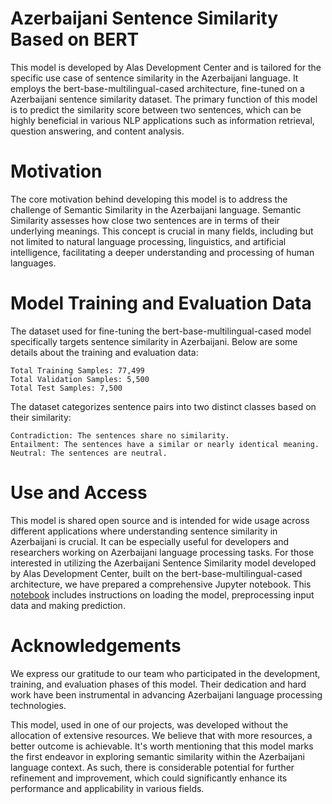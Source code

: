 # Azerbaijani Sentence Similarity Based on BERT

This model is developed by Alas Development Center and is tailored for the specific use case of sentence similarity in the Azerbaijani language. It employs the bert-base-multilingual-cased architecture, fine-tuned on a Azerbaijani sentence similarity dataset. The primary function of this model is to predict the similarity score between two sentences, which can be highly beneficial in various NLP applications such as information retrieval, question answering, and content analysis.

# Motivation

The core motivation behind developing this model is to address the challenge of Semantic Similarity in the Azerbaijani language. Semantic Similarity assesses how close two sentences are in terms of their underlying meanings. This concept is crucial in many fields, including but not limited to natural language processing, linguistics, and artificial intelligence, facilitating a deeper understanding and processing of human languages.

# Model Training and Evaluation Data


The dataset used for fine-tuning the bert-base-multilingual-cased model specifically targets sentence similarity in Azerbaijani. Below are some details about the training and evaluation data:

    Total Training Samples: 77,499
    Total Validation Samples: 5,500
    Total Test Samples: 7,500


The dataset categorizes sentence pairs into two distinct classes based on their similarity:

    Contradiction: The sentences share no similarity.
    Entailment: The sentences have a similar or nearly identical meaning.
    Neutral: The sentences are neutral.

# Use and Access

This model is shared open source and is intended for wide usage across different applications where understanding sentence similarity in Azerbaijani is crucial. It can be especially useful for developers and researchers working on Azerbaijani language processing tasks. For those interested in utilizing the Azerbaijani Sentence Similarity model developed by Alas Development Center, built on the bert-base-multilingual-cased architecture, we have prepared a comprehensive Jupyter notebook. This [notebook](https://github.com/Alas-Development-Center/az-sentence-similarity/blob/main/az-sentence-similarity.ipynb) includes instructions on loading the model, preprocessing input data and making prediction.

# Acknowledgements

We express our gratitude to our team who participated in the development, training, and evaluation phases of this model. Their dedication and hard work have been instrumental in advancing Azerbaijani language processing technologies.

This model, used in one of our projects, was developed without the allocation of extensive resources. We believe that with more resources, a better outcome is achievable. It's worth mentioning that this model marks the first endeavor in exploring semantic similarity within the Azerbaijani language context. As such, there is considerable potential for further refinement and improvement, which could significantly enhance its performance and applicability in various fields.

